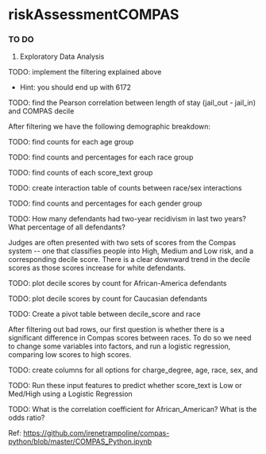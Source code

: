 # riskAssessmentCOMPAS

### TO DO
1. Exploratory Data Analysis 

TODO: implement the filtering explained above

- Hint: you should end up with 6172

TODO: find the Pearson correlation between length of stay (jail_out - jail_in) and COMPAS decile


After filtering we have the following demographic breakdown:


TODO: find counts for each age group

TODO: find counts and percentages for each race group

TODO: find counts of each score_text group


TODO: create interaction table of counts between race/sex interactions

TODO: find counts and percentages for each gender group

TODO: How many defendants had two-year recidivism in last two years? What percentage of all defendants?


Judges are often presented with two sets of scores from the Compas system -- one that classifies people into High, Medium and Low risk, and a corresponding decile score. There is a clear downward trend in the decile scores as those scores increase for white defendants.


TODO: plot decile scores by count for African-America defendants

TODO: plot decile scores by count for Caucasian defendants

TODO: Create a pivot table between decile_score and race


After filtering out bad rows, our first question is whether there is a significant difference in Compas scores between races. To do so we need to change some variables into factors, and run a logistic regression, comparing low scores to high scores.


TODO: create columns for all options for charge_degree, age, race, sex, and 

TODO: Run these input features to predict whether score_text is Low or Med/High using a Logistic Regression

TODO: What is the correlation coefficient for African_American? What is the odds ratio?


Ref: https://github.com/irenetrampoline/compas-python/blob/master/COMPAS_Python.ipynb


